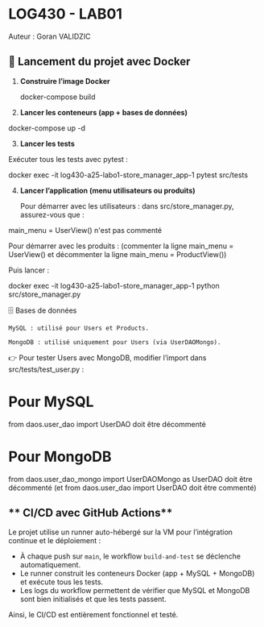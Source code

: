 # LOG430 - LAB01  
Auteur : Goran VALIDZIC  

## 🚀 Lancement du projet avec Docker

1. **Construire l’image Docker**  
   
   docker-compose build

2. **Lancer les conteneurs (app + bases de données)**

docker-compose up -d

3. **Lancer les tests**

Exécuter tous les tests avec pytest :

docker exec -it log430-a25-labo1-store_manager_app-1 pytest src/tests

4. **Lancer l’application (menu utilisateurs ou produits)**

   Pour démarrer avec les utilisateurs :
   dans src/store_manager.py, assurez-vous que :

main_menu = UserView()  n'est pas commenté

Pour démarrer avec les produits :
(commenter la ligne main_menu = UserView() et décommenter la ligne main_menu = ProductView())

Puis lancer :

   docker exec -it log430-a25-labo1-store_manager_app-1 python src/store_manager.py

🗄️ Bases de données

    MySQL : utilisé pour Users et Products.

    MongoDB : utilisé uniquement pour Users (via UserDAOMongo).

👉 Pour tester Users avec MongoDB, modifier l’import dans src/tests/test_user.py :

# Pour MySQL
from daos.user_dao import UserDAO doit être décommenté

# Pour MongoDB
from daos.user_dao_mongo import UserDAOMongo as UserDAO doit être décommenté (et from daos.user_dao import UserDAO doit être commenté)


## ** CI/CD avec GitHub Actions**

Le projet utilise un runner auto-hébergé sur la VM pour l’intégration continue et le déploiement :  

- À chaque push sur `main`, le workflow `build-and-test` se déclenche automatiquement.
- Le runner construit les conteneurs Docker (app + MySQL + MongoDB) et exécute tous les tests.
- Les logs du workflow permettent de vérifier que MySQL et MongoDB sont bien initialisés et que les tests passent.

Ainsi, le CI/CD est entièrement fonctionnel et testé.
